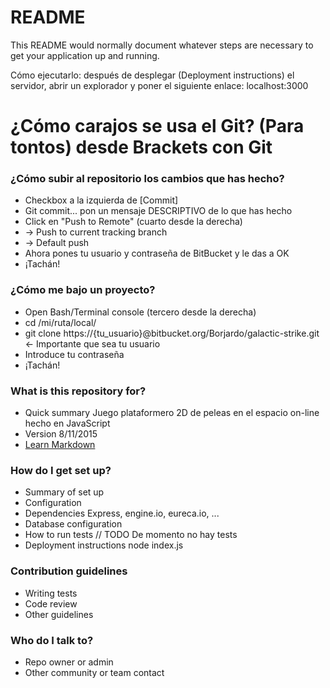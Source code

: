 # README #

This README would normally document whatever steps are necessary to get your application up and running.

Cómo ejecutarlo: después de desplegar (Deployment instructions) el servidor, abrir un explorador y poner el siguiente enlace:
localhost:3000

# ¿Cómo carajos se usa el Git? (Para tontos) desde Brackets con Git #

### ¿Cómo subir al repositorio los cambios que has hecho? ###
* Checkbox a la izquierda de [Commit]
* Git commit... pon un mensaje DESCRIPTIVO de lo que has hecho
* Click en "Push to Remote" (cuarto desde la derecha)
* -> Push to current tracking branch
* -> Default push
* Ahora pones tu usuario y contraseña de BitBucket y le das a OK
* ¡Tachán!

### ¿Cómo me bajo un proyecto? ###
* Open Bash/Terminal console (tercero desde la derecha)
* cd /mi/ruta/local/
* git clone https://{tu_usuario}@bitbucket.org/Borjardo/galactic-strike.git <- Importante que sea tu usuario
* Introduce tu contraseña
* ¡Tachán!


### What is this repository for? ###

* Quick summary
Juego plataformero 2D de peleas en el espacio on-line hecho en JavaScript
* Version 8/11/2015
* [Learn Markdown](https://bitbucket.org/tutorials/markdowndemo)

### How do I get set up? ###

* Summary of set up
* Configuration
* Dependencies
Express, engine.io, eureca.io, ...
* Database configuration
* How to run tests
// TODO
De momento no hay tests
* Deployment instructions
node index.js

### Contribution guidelines ###

* Writing tests
* Code review
* Other guidelines

### Who do I talk to? ###

* Repo owner or admin
* Other community or team contact